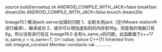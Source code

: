  source build/envsetup.sh
 ANDROID_COMPILE_WITH_JACK=false breakfast dream2lte
 ANDROID_COMPILE_WITH_JACK=false brunch dream2lte
 
 lineage15.1 解决jack-server出错的问题
 1、全剧关闭jack（在VMware station中进行编译），编译成功
 2、或许可以增加虚拟机的内存到16g，但是我的电脑只有8g，所以没有进行验证
 lineage16.0 会有is_same_v的问题，此函数属于c++17 is_same_v = is_same<T, U>::value; (since C++17) Inherited from std::integral_constant Member constants val..............



